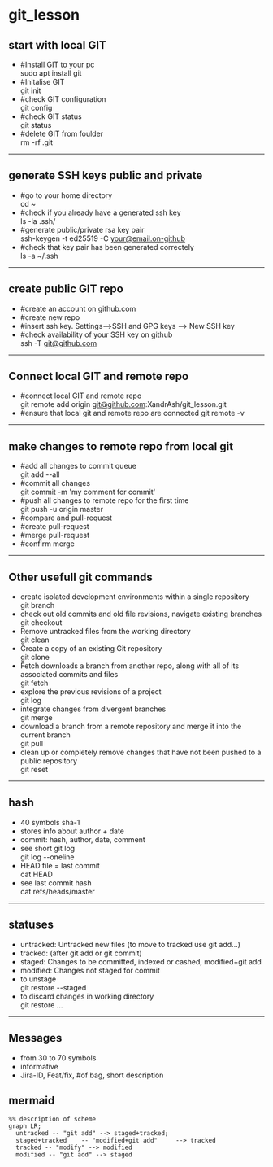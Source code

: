 # git_lesson

## start with local GIT

- #Install GIT to your pc <br>
sudo apt install git
- #Initalise GIT<br>
git init
- #check GIT configuration<br>
git config
- #check GIT status <br>
git status
- #delete GIT from foulder <br>
rm -rf .git

---------------

## generate SSH keys public and private

- #go to your home directory <br>
cd ~
- #check if you already have a generated ssh key <br>
ls -la .ssh/
- #generate public/private rsa key pair <br>
ssh-keygen -t ed25519 -C your@email.on-github
- #check that key pair has been generated correctely <br>
ls -a ~/.ssh

--------

## create public GIT repo

- #create an account on github.com
- #create new repo
- #insert ssh key. Settings-->SSH and GPG keys --> New SSH key
- #check availability of your SSH key on github <br>
ssh -T git@github.com 

----------

## Connect local GIT and remote repo

- #connect local GIT and remote repo <br>
git remote add origin git@github.com:XandrAsh/git_lesson.git
- #ensure that local git and remote repo are connected
git remote -v

------------

## make changes to remote repo from local git

- #add all changes to commit queue <br>
git add --all
- #commit all changes <br>
git commit -m 'my comment for commit'
- #push all changes to remote repo for the first time <br> 
git push -u origin master
- #compare and pull-request <br>
- #create pull-request <br>
- #merge pull-request <br>
- #confirm merge  <br>

----------

## Other usefull git commands
- create isolated development environments within a single repository  <br>
git branch 
- check out old commits and old file revisions, navigate existing branches  <br>
git checkout
- Remove untracked files from the working directory  <br>
git clean 
- Create a copy of an existing Git repository  <br>
git clone 
- Fetch downloads a branch from another repo, along with all of its associated commits and files  <br>
git fetch 
- explore the previous revisions of a project  <br>
git log
- integrate changes from divergent branches  <br>
git merge 
- download a branch from a remote repository and merge it into the current branch  <br>
git pull 
- clean up or completely remove changes that have not been pushed to a public repository  <br>
git reset 


---------

## hash

- 40 symbols sha-1  <br>
- stores info about author + date  <br>
- commit: hash, author, date, comment  <br>
- see short git log <br>
git log --oneline
- HEAD file = last commit <br>
cat HEAD
- see last commit hash  <br>
cat refs/heads/master

----------

## statuses 

- untracked: Untracked new files (to move to tracked use git add...)  <br>
- tracked: (after git add or git commit)  <br>
- staged: Changes to be committed, indexed or cashed,  modified+git add <br>
- modified: Changes not staged for commit <br>
- to unstage   <br>
git restore --staged
- to discard changes in working directory <br>
git restore ...

--------

## Messages

- from 30 to 70 symbols <br>
- informative <br>
- Jira-ID, Feat/fix,  #of bag, short description <br>

## mermaid
```mermaid
%% description of scheme
graph LR;
  untracked -- "git add" --> staged+tracked;
  staged+tracked    -- "modified+git add"     --> tracked
  tracked -- "modify" --> modified
  modified -- "git add" --> staged
```
